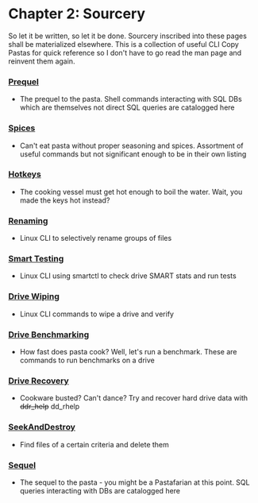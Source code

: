 # Chapter 2: Sourcery
So let it be written, so let it be done. Sourcery inscribed into these pages shall be materialized elsewhere. This is a collection of useful CLI Copy Pastas for quick reference so I don't have to go read the man page and reinvent them again.

### [Prequel](prequel.sh)
* The prequel to the pasta. Shell commands interacting with SQL DBs which are themselves not direct SQL queries are catalogged here
### [Spices](spices.sh)
* Can't eat pasta without proper seasoning and spices. Assortment of useful commands but not significant enough to be in their own listing
### [Hotkeys](hotkeys.txt)
* The cooking vessel must get hot enough to boil the water. Wait, you made the keys hot instead?
### [Renaming](renaming.sh)
* Linux CLI to selectively rename groups of files
### [Smart Testing](smart.sh)
* Linux CLI using smartctl to check drive SMART stats and run tests
### [Drive Wiping](zero.sh)
* Linux CLI commands to wipe a drive and verify
### [Drive Benchmarking](benchmark.sh)
* How fast does pasta cook? Well, let's run a benchmark. These are commands to run benchmarks on a drive
### [Drive Recovery](ddr.sh)
* Cookware busted? Can't dance? Try and recover hard drive data with ~~ddr_help~~ dd_rhelp
### [SeekAndDestroy](seekAndDestroy.sh)
* Find files of a certain criteria and delete them
### [Sequel](sequel.sql)
* The sequel to the pasta - you might be a Pastafarian at this point. SQL queries interacting with DBs are catalogged here
